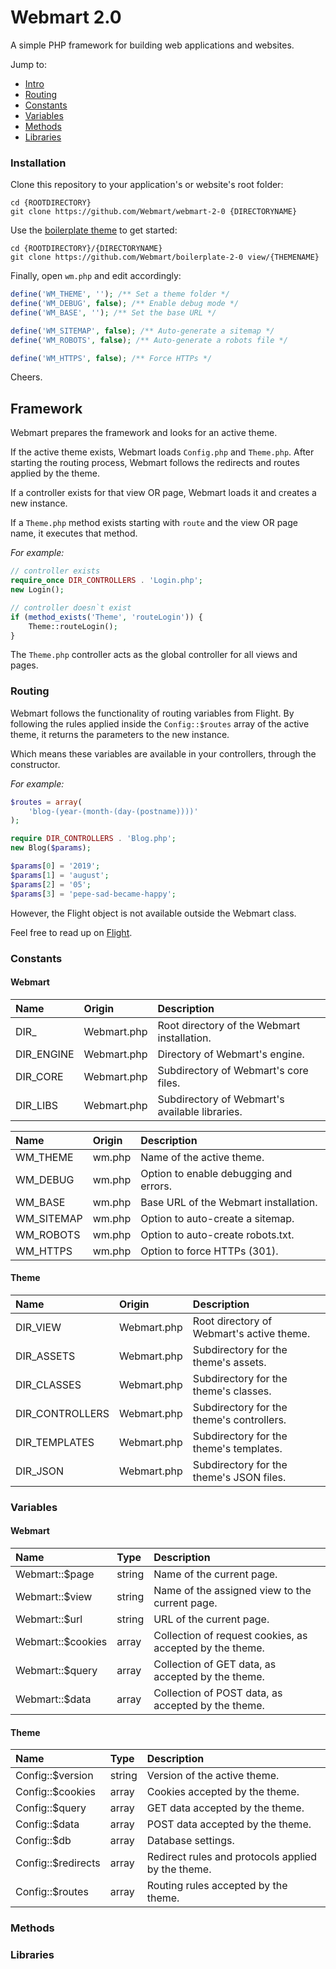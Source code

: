 # Webmart 2.0

A simple PHP framework for building web applications and websites.

Jump to:

- [Intro](https://github.com/Webmart/webmart-2-0#framework)
- [Routing](https://github.com/Webmart/webmart-2-0#routing)
- [Constants](https://github.com/Webmart/webmart-2-0#constants)
- [Variables](https://github.com/Webmart/webmart-2-0#variables)
- [Methods](https://github.com/Webmart/webmart-2-0#methods)
- [Libraries](https://github.com/Webmart/webmart-2-0#libraries)

### Installation

Clone this repository to your application's or website's root folder:

```
cd {ROOTDIRECTORY}
git clone https://github.com/Webmart/webmart-2-0 {DIRECTORYNAME}
```

Use the [boilerplate theme](https://github.com/Webmart/boilerplate-2-0) to get started:

```
cd {ROOTDIRECTORY}/{DIRECTORYNAME}
git clone https://github.com/Webmart/boilerplate-2-0 view/{THEMENAME}
```

Finally, open `wm.php` and edit accordingly:

```php
define('WM_THEME', ''); /** Set a theme folder */
define('WM_DEBUG', false); /** Enable debug mode */
define('WM_BASE', ''); /** Set the base URL */

define('WM_SITEMAP', false); /** Auto-generate a sitemap */
define('WM_ROBOTS', false); /** Auto-generate a robots file */

define('WM_HTTPS', false); /** Force HTTPs */
```

Cheers.

## Framework

Webmart prepares the framework and looks for an active theme.

If the active theme exists, Webmart loads `Config.php` and `Theme.php`. After starting the routing process, Webmart follows the redirects and routes applied by the theme.

If a controller exists for that view OR page, Webmart loads it and creates a new instance.

If a `Theme.php` method exists starting with `route` and the view OR page name, it executes that method.

*For example:*

```php
// controller exists
require_once DIR_CONTROLLERS . 'Login.php';
new Login();

// controller doesn`t exist
if (method_exists('Theme', 'routeLogin')) {
    Theme::routeLogin();
}
```

The `Theme.php` controller acts as the global controller for all views and pages.

### Routing

Webmart follows the functionality of routing variables from Flight. By following the rules applied inside the `Config::$routes` array of the active theme, it returns the parameters to the new instance.

Which means these variables are available in your controllers, through the constructor.

*For example:*

```php
$routes = array(
    'blog-(year-(month-(day-(postname))))'
);

require DIR_CONTROLLERS . 'Blog.php';
new Blog($params);

$params[0] = '2019';
$params[1] = 'august';
$params[2] = '05';
$params[3] = 'pepe-sad-became-happy';
```

However, the Flight object is not available outside the Webmart class.

Feel free to read up on [Flight](http://flightphp.com/learn/).

### Constants

#### Webmart

|Name|Origin|Description|
|:---|:---|:-----------|
|DIR_|Webmart.php|Root directory of the Webmart installation.|
|DIR_ENGINE|Webmart.php|Directory of Webmart's engine.|
|DIR_CORE|Webmart.php|Subdirectory of Webmart's core files.|
|DIR_LIBS|Webmart.php|Subdirectory of Webmart's available libraries.|

|Name|Origin|Description|
|:---|:---|:-----------|
|WM_THEME|wm.php|Name of the active theme.|
|WM_DEBUG|wm.php|Option to enable debugging and errors.|
|WM_BASE|wm.php|Base URL of the Webmart installation.|
|WM_SITEMAP|wm.php|Option to auto-create a sitemap.|
|WM_ROBOTS|wm.php|Option to auto-create robots.txt.|
|WM_HTTPS|wm.php|Option to force HTTPs (301).|

#### Theme

|Name|Origin|Description|
|:---|:---|:-----------|
|DIR_VIEW|Webmart.php|Root directory of Webmart's active theme.|
|DIR_ASSETS|Webmart.php|Subdirectory for the theme's assets.|
|DIR_CLASSES|Webmart.php|Subdirectory for the theme's classes.|
|DIR_CONTROLLERS|Webmart.php|Subdirectory for the theme's controllers.|
|DIR_TEMPLATES|Webmart.php|Subdirectory for the theme's templates.|
|DIR_JSON|Webmart.php|Subdirectory for the theme's JSON files.|

### Variables

#### Webmart

|Name|Type|Description|
|:---|:---|:-----------|
|Webmart::$page|string|Name of the current page.|
|Webmart::$view|string|Name of the assigned view to the current page.|
|Webmart::$url|string|URL of the current page.|
|Webmart::$cookies|array|Collection of request cookies, as accepted by the theme.|
|Webmart::$query|array|Collection of GET data, as accepted by the theme.|
|Webmart::$data|array|Collection of POST data, as accepted by the theme.|

#### Theme

|Name|Type|Description|
|:---|:---|:-----------|
|Config::$version|string|Version of the active theme.|
|Config::$cookies|array|Cookies accepted by the theme.|
|Config::$query|array|GET data accepted by the theme.|
|Config::$data|array|POST data accepted by the theme.|
|Config::$db|array|Database settings.|
|Config::$redirects|array|Redirect rules and protocols applied by the theme.|
|Config::$routes|array|Routing rules accepted by the theme.|

### Methods

### Libraries
